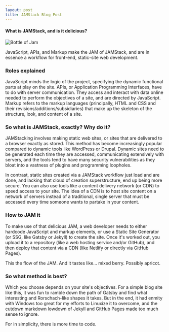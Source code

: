 ```yaml
---
layout: post
title: JAMStack Blog Post
---
```


#### What is JAMStack, and is it delicious?

![Bottle of Jam](https://images.unsplash.com/photo-1550065273-640cb621fdbe?ixlib=rb-1.2.1&ixid=eyJhcHBfaWQiOjEyMDd9&auto=format&fit=crop&w=634&q=80)

JavaScript, APIs, and Markup make the JAM of JAMStack, and are in essence a workflow for front-end, static-site web development. 

### Roles explained

JavaScript minds the logic of the project, specifying the dynamic functional parts at play on the site. APIs, or Application Programming Interfaces, have to do with server communication. They access and interact with data online needed to perform the objectives of a site, and are directed by JavaScript. Markup refers to the markup languages (principally, HTML and CSS and their revisions/additions/subsidiaries) that make up the skeleton of the structure, look, and content of a site.

### So what is JAMStack, exactly? Why do it?

JAMStacking involves making static web sites, or sites that are delivered to a browser exactly as stored. This method has become increasingly popular compared to dynamic tools like WordPress or Drupal. Dynamic sites need to be generated each time they are accessed, communicating extensively with servers, and the tools tend to have many security vulnerabilities as they bloat into a vastness of plugins and programming loopholes. 

In contrast, static sites created via a JAMStack workflow just load and are done, and lacking that cloud of creation superstructure, end up being more secure.  You can also use tools like a content delivery network (or CDN) to speed access to your site. The idea of a CDN is to host site content on a network of servers instead of a traditional, single server that must be accessed every time someone wants to partake in your content.

### How to JAM it

To make use of that delicious JAM, a web developer needs to either hardcode JavaScript and markup elements, or use a Static Site Generator (or SSG, like Gatsby or Jekyll) to create the site. Once it's worked out, you upload it to a repository (like a web hosting service and/or GitHub), and then deploy that content via a CDN (like Netlify or directly via GitHub Pages). 

This the flow of the JAM. And it tastes like... mixed berry. Possibly apricot.

### So what method is best?

Which you choose depends on your site's objectives. For a simple blog site like this, it was fun to ramble down the path of Gatsby and find what interesting and Rorschach-like shapes it takes. But in the end, it had enmity with Windows too great for my efforts to Linuxize it to overcome, and the cutdown markdown lowdown of Jekyll and GitHub Pages made too much sense to ignore.

For in simplicity, there is more time to code.
